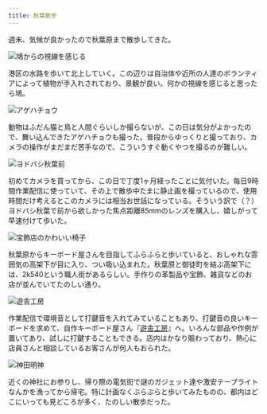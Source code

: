 ```yaml
---
title: 秋葉散歩
---
```

週末、気候が良かったので秋葉原まで散歩してきた。

![](https://lh6.googleusercontent.com/T7rm7J9Nq0LS5LrDG93SYCSlFNvWgxLgliwWLhpr_EwdZVQ28C5j4Ja9kXCXrtsaW9Ds3nbLISB_FmPvmAK7ZD72HMKjWo2fMy-hAsl5RdpQILTzQTDB7oSezl1DfEXx-841vftIPl4G_2QufwTGQRU "鳩からの視線を感じる")

港区の水路を歩いて北上していく。この辺りは自治体や近所の人達のボランティアによって植物が手入れされており、景観が良い。何かの視線を感じると思ったら鳩。

![](https://lh3.googleusercontent.com/V5P437HcTHM42kh03AujYH7u_7tqxnF9WXAeFYX05g-A4rZw6qXhr7-H5LoMQGKZTnPxAkvBBsFiereETs6ZyJqZxf95SrhPojZWNZrO6txxP1VrIHokBtkIz1X6gMc-dziMEiTJphqoq_S8XM9SywA "アゲハチョウ")

動物はふだん猫と鳥と人間ぐらいしか撮らないが、この日は気分がよかったので、舞い込んできたアゲハチョウも撮った。普段からゆっくりと撮っており、カメラの操作がまだまだ苦手なので、こういうすぐ動くやつを撮るのが難しい。

![](https://lh3.googleusercontent.com/vQ_OsNr91uNFXrnl_eXqzRIu4ls1OY5MBzfR9Fg5xSRrOPea_-4GLhWaV5HW0B0LN6hevIFWA69dQ1uW3U47dU2Z58BGLTTMQmBuXVubhErsnLlRwv1YtwiEA42KZh6ZaqMsKOFoKpdd71phl9h5UY0 "ヨドバシ秋葉前")

初めてカメラを買ってから、この日で丁度1ヶ月経ったことに気付いた。毎日9時間作業配信に使っていて、その上で散歩中たまに静止画を撮っているので、使用時間だけ考えるとこのカメラには相当お世話になっている。そういう訳で（？）ヨドバシ秋葉で前から欲しかった焦点距離85mmのレンズを購入し、嬉しがって早速付けて歩いた。

![](https://lh6.googleusercontent.com/gJnhNkfcU5fByifQ96E0C5DW8Z-DLz8zC57R7fWqf3jU1dItl3WqJB2wAVR1UrFUCEB8GmyBvL82S-uwx-zo7p9buaqpKhZQfPZt4jHuPT2KVLIPlCUUO6RNFIgcxyzlxVxZG33ytd7OtAnBr7olkVc "宝飾店のかわいい椅子")

秋葉原からキーボード屋さんを目指してふらふらと歩いていると、おしゃれな雰囲気の高架下が目に入り、つい吸い込まれた。秋葉原と御徒町を結ぶ高架下には、2k540という職人街があるらしい。手作りの革製品や宝飾、雑貨などのお店が並んでいてたのしい通り。

![](https://lh3.googleusercontent.com/qwKDPvO6VPH_0-V0KT2FbLTbx2tiK6AQvfnyqf1KqDIZvBfs9esF-_MImGiDAR2wXHZucmiTJ3mktgaVfamSmMjsxUiQGWQ3rj09OX_IjNDOXoGj7Qc3Lmk-e9430UQv3n-qlMYFGj_h8by0TZPC3uU "遊舎工房")

作業配信で環境音として打鍵音を入れてみていることもあり、打鍵音の良いキーボードを求めて、自作キーボード屋さん『[遊舎工房](https://yushakobo.jp/)』へ。いろんな部品や作例が置いてあり、試しに打鍵することもできる。店内はかなり賑わっており、熱心に店員さんと相談しているお客さんが何人もおられた。

![](https://lh3.googleusercontent.com/TESAe1ue8JuFMoTs9buhqjQrnQ9vMsHxYJpE9ckKviVo7FE6yoTbgxPtI2WaouoC22zYnLz1rJ-XgXkwkb-bVQSGZ36-TZzOobnKBe-qP2lIT-a9grOmRVTjiX4fcZgl1Fn_l3v4zbo3abW0cVUFJTY "神田明神")

近くの神社にお参りし、帰り際の電気街で謎のガジェット達や激安テープライトなんかを漁ってから帰宅。特に計画なくぶらぶらと歩いてみたものの、都内はどこにいっても見どころが多く、たのしい散歩だった。
